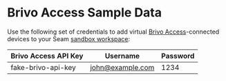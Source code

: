 # Brivo Access Sample Data

Use the following set of credentials to add virtual [Brivo Access](../brivo-access.md)-connected devices to your Seam [sandbox workspace](../../core-concepts/workspaces/#sandbox-workspaces):

| Brivo Access API Key | Username         | Password |
| -------------------- | ---------------- | -------- |
| fake-brivo-api-key   | john@example.com | 1234     |
